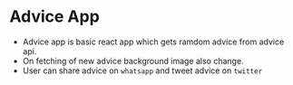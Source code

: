 # Advice App
- Advice app is basic react app which gets ramdom advice from advice api.
- On fetching of new advice background image also change.
- User can share advice on `whatsapp` and tweet advice on `twitter`
